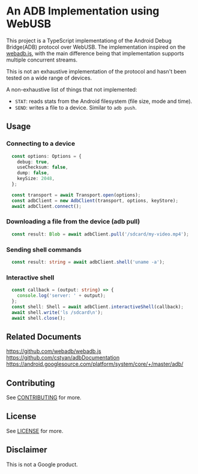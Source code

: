 # An ADB Implementation using WebUSB

This project is a TypeScript implementationg of the Android Debug Bridge(ADB) protocol over WebUSB.
The implementation inspired on the [webadb.js][1], with the main difference being that
implementation supports multiple concurrent streams.

This is not an exhaustive implementation of the protocol and hasn't been tested on a wide range of
devices.

A non-exhaustive list of things that not implemented:

- `STAT`: reads stats from the Android filesystem (file size, mode and time).
- `SEND`: writes a file to a device. Similar to `adb push`.

## Usage

### Connecting to a device
```typescript
  const options: Options = {
    debug: true,
    useChecksum: false,
    dump: false,
    keySize: 2048,
  };

  const transport = await Transport.open(options);
  const adbClient = new AdbClient(transport, options, keyStore);
  await adbClient.connect();
```

### Downloading a file from the device (adb pull)
```typescript
  const result: Blob = await adbClient.pull('/sdcard/my-video.mp4');
```

### Sending shell commands
```typescript
  const result: string = await adbClient.shell('uname -a');
```

### Interactive shell
```typescript
  const callback = (output: string) => {
    console.log('server: ' + output);
  };
  const shell: Shell = await adbClient.interactiveShell(callback);
  await shell.write('ls /sdcard\n');
  await shell.close();
```

## Related Documents
https://github.com/webadb/webadb.js
https://github.com/cstyan/adbDocumentation
https://android.googlesource.com/platform/system/core/+/master/adb/

## Contributing

See [CONTRIBUTING](./CONTRIBUTING.md) for more.

## License

See [LICENSE](./LICENSE) for more.

## Disclaimer

This is not a Google product.

[1]: https://github.com/webadb/webadb.js